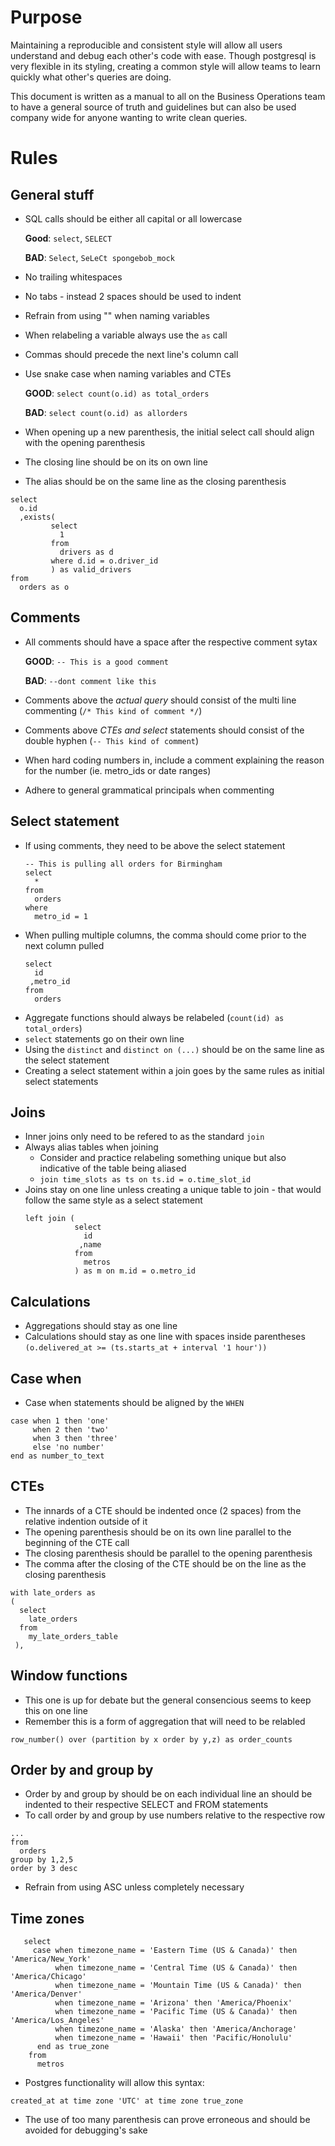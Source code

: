 # Purpose

Maintaining a reproducible and consistent style will allow all users understand and debug each other's code with ease. Though postgresql is very flexible in its styling, creating a common style will allow teams to learn quickly what other's queries are doing. 

This document is written as a manual to all on the Business Operations team to have a general source of truth and guidelines but can also be used company wide for anyone wanting to write clean queries.


# Rules
## General stuff

* SQL calls should be either all capital or all lowercase

   **Good**: `select`, `SELECT`

   **BAD**: `Select`, `SeLeCt spongebob_mock` 

* No trailing whitespaces
* No tabs - instead 2 spaces should be used to indent
* Refrain from using "" when naming variables
* When relabeling a variable always use the `as` call
* Commas should precede the next line's column call
* Use snake case when naming variables and CTEs 

   **GOOD**: `select count(o.id) as total_orders`
   
   **BAD**:  `select count(o.id) as allorders`
   
* When opening up a new parenthesis, the initial select call should align with the opening parenthesis
* The closing line should be on its on own line 
* The alias should be on the same line as the closing parenthesis
```
select 
  o.id
  ,exists(
         select
           1
         from
           drivers as d
         where d.id = o.driver_id
         ) as valid_drivers
from
  orders as o
```
      

## Comments

* All comments should have a space after the respective comment sytax 

   **GOOD**: `-- This is a good comment`
   
   **BAD**: `--dont comment like this`
   
* Comments above the _actual query_ should consist of the multi line commenting (`/* This kind of comment */`)
* Comments above _CTEs and select_ statements should consist of the double hyphen (`-- This kind of comment`)
* When hard coding numbers in, include a comment explaining the reason for the number (ie. metro_ids or date ranges)
* Adhere to general grammatical principals when commenting


## Select statement

* If using comments, they need to be above the select statement
   ```
   -- This is pulling all orders for Birmingham
   select
     *
   from
     orders
   where
     metro_id = 1
     ```
* When pulling multiple columns, the comma should come prior to the next column pulled 
   ```
   select
     id
    ,metro_id
   from
     orders
    ```
* Aggregate functions should always be relabeled (`count(id) as total_orders`)
* `select` statements go on their own line
* Using the `distinct` and `distinct on (...)` should be on the same line as the select statement
* Creating a select statement within a join goes by the same rules as initial select statements

## Joins

* Inner joins only need to be refered to as the standard `join`
* Always alias tables when joining 
   - Consider and practice relabeling something unique but also indicative of the table being aliased
   - `join time_slots as ts on ts.id = o.time_slot_id`
* Joins stay on one line unless creating a unique table to join - that would follow the same style as a select statement
  ```
  left join (
             select
               id
              ,name
             from
               metros
             ) as m on m.id = o.metro_id
  ```

## Calculations

* Aggregations should stay as one line 
* Calculations should stay as one line with spaces inside parentheses
   `(o.delivered_at >= (ts.starts_at + interval '1 hour'))`

## Case when

* Case when statements should be aligned by the `WHEN`
```
case when 1 then 'one'
     when 2 then 'two'
     when 3 then 'three'
     else 'no number'
end as number_to_text
```

## CTEs

* The innards of a CTE should be indented once (2 spaces) from the relative indention outside of it
* The opening parenthesis should be on its own line parallel to the beginning of the CTE call
* The closing parenthesis should be parallel to the opening parenthesis
* The comma after the closing of the CTE should be on the line as the closing parenthesis
```
with late_orders as 
(
  select
    late_orders
  from 
    my_late_orders_table
 ),
```

## Window functions

* This one is up for debate but the general consencious seems to keep this on one line 
* Remember this is a form of aggregation that will need to be relabled 

`row_number() over (partition by x order by y,z) as order_counts`

## Order by and group by

* Order by and group by should be on each individual line an should be indented to their respective SELECT and FROM statements
* To call order by and group by use numbers relative to the respective row
```
...
from 
  orders
group by 1,2,5 
order by 3 desc
```
* Refrain from using ASC unless completely necessary 

## Time zones

```
   select
     case when timezone_name = 'Eastern Time (US & Canada)' then 'America/New_York'
          when timezone_name = 'Central Time (US & Canada)' then 'America/Chicago'
          when timezone_name = 'Mountain Time (US & Canada)' then 'America/Denver'
          when timezone_name = 'Arizona' then 'America/Phoenix'
          when timezone_name = 'Pacific Time (US & Canada)' then 'America/Los_Angeles'
          when timezone_name = 'Alaska' then 'America/Anchorage'
          when timezone_name = 'Hawaii' then 'Pacific/Honolulu' 
      end as true_zone
    from
      metros
```
* Postgres functionality will allow this syntax:

`created_at at time zone 'UTC' at time zone true_zone`

* The use of too many parenthesis can prove erroneous and should be avoided for debugging's sake


